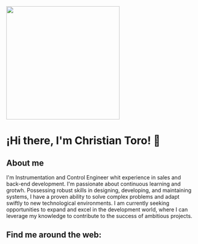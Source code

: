 <img src="https://media4.giphy.com/media/u2pmTWUi0MXjyrMaVj/giphy.gif?cid=ecf05e4776ie8xctw5mp0lo1lwi9qb4h8eppt570xwspu5ro&ep=v1_gifs_related&rid=giphy.gif&ct=g" width="300">

# ¡Hi there, I'm Christian Toro! 👋

## About me

I'm Instrumentation and Control Engineer whit experience in sales and back-end development. I'm passionate about continuous learning and grotwh. Possessing robust skills in designing, developing, and maintaining systems, I have a proven ability to solve complex problems and adapt swiftly to new technological environments. I am currently seeking opportunities to expand and excel in the development world, where I can leverage my knowledge to contribute to the success of ambitious projects.

## Find me around the web:





<!--Here are some ideas to get you started:

- 🔭 I’m currently working on ...
- 🌱 I’m currently learning ...
- 👯 I’m looking to collaborate on ...
- 🤔 I’m looking for help with ...
- 💬 Ask me about ...
- 📫 How to reach me: ...
- 😄 Pronouns: ...
- ⚡ Fun fact: ...
-->
